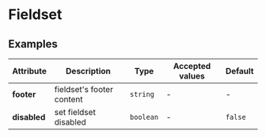 # Fieldset

## Examples

<ex-code name="ex-fieldset-basic"></ex-code>

<ex-code name="ex-fieldset-custom"></ex-code>

<ex-code name="ex-fieldset-disabled"></ex-code>

<ex-footer edit-link="https://github.com/zeit-ui/vue/edit/master/docs/zh-cn/components/avatar.md">

| Attribute | Description | Type | Accepted values | Default
| ---------- | ---------- | ---- |  -------------- | ------ |
| **footer** | fieldset's footer content | `string` | - | - |
| **disabled** | set fieldset disabled | `boolean` | - | `false` |

</ex-footer>
